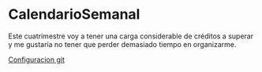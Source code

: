 # CalendarioSemanal

Este cuatrimestre voy a tener una carga considerable de créditos a superar y me gustaría no tener que perder demasiado tiempo en organizarme.

<a href="gitconfiguration.png">Configuracion git</a>
